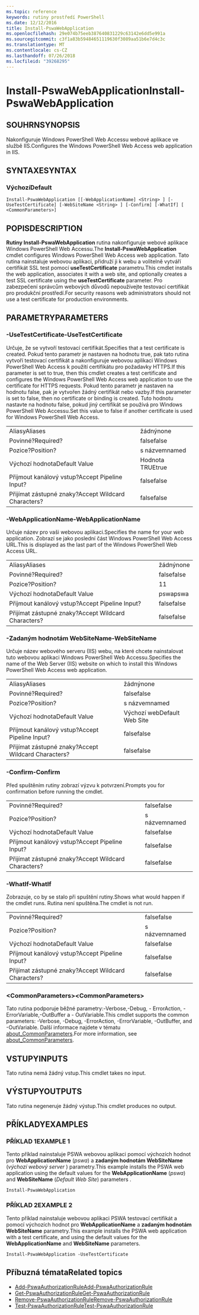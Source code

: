 ```yaml
---
ms.topic: reference
keywords: rutiny prostředí PowerShell
ms.date: 12/12/2016
title: Install-PswaWebApplication
ms.openlocfilehash: 29e074b75eeb387640831229c63142e6dd5e991a
ms.sourcegitcommit: c3f1a83b59484651119630f3089aa51b6e7d4c3c
ms.translationtype: MT
ms.contentlocale: cs-CZ
ms.lasthandoff: 07/26/2018
ms.locfileid: "39268295"
---
```

# <a name="install-pswawebapplication"></a><span data-ttu-id="0c8fe-103">Install-PswaWebApplication</span><span class="sxs-lookup"><span data-stu-id="0c8fe-103">Install-PswaWebApplication</span></span>

## <a name="synopsis"></a><span data-ttu-id="0c8fe-104">SOUHRN</span><span class="sxs-lookup"><span data-stu-id="0c8fe-104">SYNOPSIS</span></span>

<span data-ttu-id="0c8fe-105">Nakonfiguruje Windows PowerShell Web Accessu webové aplikace ve službě IIS.</span><span class="sxs-lookup"><span data-stu-id="0c8fe-105">Configures the Windows PowerShell Web Access web application in IIS.</span></span>

## <a name="syntax"></a><span data-ttu-id="0c8fe-106">SYNTAXE</span><span class="sxs-lookup"><span data-stu-id="0c8fe-106">SYNTAX</span></span>

### <a name="default"></a><span data-ttu-id="0c8fe-107">Výchozí</span><span class="sxs-lookup"><span data-stu-id="0c8fe-107">Default</span></span>
```
Install-PswaWebApplication [[-WebApplicationName] <String> ] [-UseTestCertificate] [-WebSiteName <String> ] [-Confirm] [-WhatIf] [ <CommonParameters>]
```

## <a name="description"></a><span data-ttu-id="0c8fe-108">POPIS</span><span class="sxs-lookup"><span data-stu-id="0c8fe-108">DESCRIPTION</span></span>

<span data-ttu-id="0c8fe-109">**Rutiny Install-PswaWebApplication** rutina nakonfiguruje webové aplikace Windows PowerShell Web Accessu.</span><span class="sxs-lookup"><span data-stu-id="0c8fe-109">The **Install-PswaWebApplication** cmdlet configures Windows PowerShell Web Access web application.</span></span>
<span data-ttu-id="0c8fe-110">Tato rutina nainstaluje webovou aplikaci, přidruží ji k webu a volitelně vytváří certifikát SSL test pomocí **useTestCertificate** parametru.</span><span class="sxs-lookup"><span data-stu-id="0c8fe-110">This cmdlet installs the web application, associates it with a web site, and optionally creates a test SSL certificate using the **useTestCertificate** parameter.</span></span> <span data-ttu-id="0c8fe-111">Pro zabezpečení správcům webových důvodů nepoužívejte testovací certifikát pro produkční prostředí.</span><span class="sxs-lookup"><span data-stu-id="0c8fe-111">For security reasons web administrators should not use a test certificate for production environments.</span></span>

## <a name="parameters"></a><span data-ttu-id="0c8fe-112">PARAMETRY</span><span class="sxs-lookup"><span data-stu-id="0c8fe-112">PARAMETERS</span></span>

### <a name="-usetestcertificate"></a><span data-ttu-id="0c8fe-113">-UseTestCertificate</span><span class="sxs-lookup"><span data-stu-id="0c8fe-113">-UseTestCertificate</span></span>

<span data-ttu-id="0c8fe-114">Určuje, že se vytvoří testovací certifikát.</span><span class="sxs-lookup"><span data-stu-id="0c8fe-114">Specifies that a test certificate is created.</span></span> <span data-ttu-id="0c8fe-115">Pokud tento parametr je nastaven na hodnotu true, pak tato rutina vytvoří testovací certifikát a nakonfiguruje webovou aplikaci Windows PowerShell Web Access k použití certifikátu pro požadavky HTTPS.</span><span class="sxs-lookup"><span data-stu-id="0c8fe-115">If this parameter is set to true, then this cmdlet creates a test certificate and configures the Windows PowerShell Web Access web application to use the certificate for HTTPS requests.</span></span> <span data-ttu-id="0c8fe-116">Pokud tento parametr je nastaven na hodnotu false, pak je vytvořen žádný certifikát nebo vazby.</span><span class="sxs-lookup"><span data-stu-id="0c8fe-116">If this parameter is set to false, then no certificate or binding is created.</span></span> <span data-ttu-id="0c8fe-117">Tuto hodnotu nastavte na hodnotu false, pokud jiný certifikát se používá pro Windows PowerShell Web Accessu.</span><span class="sxs-lookup"><span data-stu-id="0c8fe-117">Set this value to false if another certificate is used for Windows PowerShell Web Access.</span></span>

|||
|-|-|
| <span data-ttu-id="0c8fe-118">Aliasy</span><span class="sxs-lookup"><span data-stu-id="0c8fe-118">Aliases</span></span>                              | <span data-ttu-id="0c8fe-119">žádný</span><span class="sxs-lookup"><span data-stu-id="0c8fe-119">none</span></span>                                 |
| <span data-ttu-id="0c8fe-120">Povinné?</span><span class="sxs-lookup"><span data-stu-id="0c8fe-120">Required?</span></span>                            | <span data-ttu-id="0c8fe-121">false</span><span class="sxs-lookup"><span data-stu-id="0c8fe-121">false</span></span>                                |
| <span data-ttu-id="0c8fe-122">Pozice?</span><span class="sxs-lookup"><span data-stu-id="0c8fe-122">Position?</span></span>                            | <span data-ttu-id="0c8fe-123">s názvem</span><span class="sxs-lookup"><span data-stu-id="0c8fe-123">named</span></span>                                |
| <span data-ttu-id="0c8fe-124">Výchozí hodnota</span><span class="sxs-lookup"><span data-stu-id="0c8fe-124">Default Value</span></span>                        | <span data-ttu-id="0c8fe-125">Hodnota TRUE</span><span class="sxs-lookup"><span data-stu-id="0c8fe-125">true</span></span>                                 |
| <span data-ttu-id="0c8fe-126">Přijmout kanálový vstup?</span><span class="sxs-lookup"><span data-stu-id="0c8fe-126">Accept Pipeline Input?</span></span>               | <span data-ttu-id="0c8fe-127">false</span><span class="sxs-lookup"><span data-stu-id="0c8fe-127">false</span></span>                                |
| <span data-ttu-id="0c8fe-128">Přijímat zástupné znaky?</span><span class="sxs-lookup"><span data-stu-id="0c8fe-128">Accept Wildcard Characters?</span></span>          | <span data-ttu-id="0c8fe-129">false</span><span class="sxs-lookup"><span data-stu-id="0c8fe-129">false</span></span>                                |

### <a name="-webapplicationname"></a><span data-ttu-id="0c8fe-130">-WebApplicationName</span><span class="sxs-lookup"><span data-stu-id="0c8fe-130">-WebApplicationName</span></span>

<span data-ttu-id="0c8fe-131">Určuje název pro vaši webovou aplikaci.</span><span class="sxs-lookup"><span data-stu-id="0c8fe-131">Specifies the name for your web application.</span></span> <span data-ttu-id="0c8fe-132">Zobrazí se jako poslední část Windows PowerShell Web Access URL.</span><span class="sxs-lookup"><span data-stu-id="0c8fe-132">This is displayed as the last part of the Windows PowerShell Web Access URL.</span></span>

|||
|-|-|
| <span data-ttu-id="0c8fe-133">Aliasy</span><span class="sxs-lookup"><span data-stu-id="0c8fe-133">Aliases</span></span>                              | <span data-ttu-id="0c8fe-134">žádný</span><span class="sxs-lookup"><span data-stu-id="0c8fe-134">none</span></span>                                 |
| <span data-ttu-id="0c8fe-135">Povinné?</span><span class="sxs-lookup"><span data-stu-id="0c8fe-135">Required?</span></span>                            | <span data-ttu-id="0c8fe-136">false</span><span class="sxs-lookup"><span data-stu-id="0c8fe-136">false</span></span>                                |
| <span data-ttu-id="0c8fe-137">Pozice?</span><span class="sxs-lookup"><span data-stu-id="0c8fe-137">Position?</span></span>                            | <span data-ttu-id="0c8fe-138">1</span><span class="sxs-lookup"><span data-stu-id="0c8fe-138">1</span></span>                                    |
| <span data-ttu-id="0c8fe-139">Výchozí hodnota</span><span class="sxs-lookup"><span data-stu-id="0c8fe-139">Default Value</span></span>                        | <span data-ttu-id="0c8fe-140">pswa</span><span class="sxs-lookup"><span data-stu-id="0c8fe-140">pswa</span></span>                                 |
| <span data-ttu-id="0c8fe-141">Přijmout kanálový vstup?</span><span class="sxs-lookup"><span data-stu-id="0c8fe-141">Accept Pipeline Input?</span></span>               | <span data-ttu-id="0c8fe-142">false</span><span class="sxs-lookup"><span data-stu-id="0c8fe-142">false</span></span>                                |
| <span data-ttu-id="0c8fe-143">Přijímat zástupné znaky?</span><span class="sxs-lookup"><span data-stu-id="0c8fe-143">Accept Wildcard Characters?</span></span>          | <span data-ttu-id="0c8fe-144">false</span><span class="sxs-lookup"><span data-stu-id="0c8fe-144">false</span></span>                                |

### <a name="-websitename"></a><span data-ttu-id="0c8fe-145">-Zadaným hodnotám WebSiteName</span><span class="sxs-lookup"><span data-stu-id="0c8fe-145">-WebSiteName</span></span>

<span data-ttu-id="0c8fe-146">Určuje název webového serveru (IIS) webu, na které chcete nainstalovat tuto webovou aplikaci Windows PowerShell Web Accessu.</span><span class="sxs-lookup"><span data-stu-id="0c8fe-146">Specifies the name of the Web Server (IIS) website on which to install this Windows PowerShell Web Access web application.</span></span>

|||
|-|-|
| <span data-ttu-id="0c8fe-147">Aliasy</span><span class="sxs-lookup"><span data-stu-id="0c8fe-147">Aliases</span></span>                              | <span data-ttu-id="0c8fe-148">žádný</span><span class="sxs-lookup"><span data-stu-id="0c8fe-148">none</span></span>                                 |
| <span data-ttu-id="0c8fe-149">Povinné?</span><span class="sxs-lookup"><span data-stu-id="0c8fe-149">Required?</span></span>                            | <span data-ttu-id="0c8fe-150">false</span><span class="sxs-lookup"><span data-stu-id="0c8fe-150">false</span></span>                                |
| <span data-ttu-id="0c8fe-151">Pozice?</span><span class="sxs-lookup"><span data-stu-id="0c8fe-151">Position?</span></span>                            | <span data-ttu-id="0c8fe-152">s názvem</span><span class="sxs-lookup"><span data-stu-id="0c8fe-152">named</span></span>                                |
| <span data-ttu-id="0c8fe-153">Výchozí hodnota</span><span class="sxs-lookup"><span data-stu-id="0c8fe-153">Default Value</span></span>                        | <span data-ttu-id="0c8fe-154">Výchozí web</span><span class="sxs-lookup"><span data-stu-id="0c8fe-154">Default Web Site</span></span>                     |
| <span data-ttu-id="0c8fe-155">Přijmout kanálový vstup?</span><span class="sxs-lookup"><span data-stu-id="0c8fe-155">Accept Pipeline Input?</span></span>               | <span data-ttu-id="0c8fe-156">false</span><span class="sxs-lookup"><span data-stu-id="0c8fe-156">false</span></span>                                |
| <span data-ttu-id="0c8fe-157">Přijímat zástupné znaky?</span><span class="sxs-lookup"><span data-stu-id="0c8fe-157">Accept Wildcard Characters?</span></span>          | <span data-ttu-id="0c8fe-158">false</span><span class="sxs-lookup"><span data-stu-id="0c8fe-158">false</span></span>                                |

### <a name="-confirm"></a><span data-ttu-id="0c8fe-159">-Confirm</span><span class="sxs-lookup"><span data-stu-id="0c8fe-159">-Confirm</span></span>

<span data-ttu-id="0c8fe-160">Před spuštěním rutiny zobrazí výzvu k potvrzení.</span><span class="sxs-lookup"><span data-stu-id="0c8fe-160">Prompts you for confirmation before running the cmdlet.</span></span>

|||
|-|-|
| <span data-ttu-id="0c8fe-161">Povinné?</span><span class="sxs-lookup"><span data-stu-id="0c8fe-161">Required?</span></span>                            | <span data-ttu-id="0c8fe-162">false</span><span class="sxs-lookup"><span data-stu-id="0c8fe-162">false</span></span>                                |
| <span data-ttu-id="0c8fe-163">Pozice?</span><span class="sxs-lookup"><span data-stu-id="0c8fe-163">Position?</span></span>                            | <span data-ttu-id="0c8fe-164">s názvem</span><span class="sxs-lookup"><span data-stu-id="0c8fe-164">named</span></span>                                |
| <span data-ttu-id="0c8fe-165">Výchozí hodnota</span><span class="sxs-lookup"><span data-stu-id="0c8fe-165">Default Value</span></span>                        | <span data-ttu-id="0c8fe-166">false</span><span class="sxs-lookup"><span data-stu-id="0c8fe-166">false</span></span>                                |
| <span data-ttu-id="0c8fe-167">Přijmout kanálový vstup?</span><span class="sxs-lookup"><span data-stu-id="0c8fe-167">Accept Pipeline Input?</span></span>               | <span data-ttu-id="0c8fe-168">false</span><span class="sxs-lookup"><span data-stu-id="0c8fe-168">false</span></span>                                |
| <span data-ttu-id="0c8fe-169">Přijímat zástupné znaky?</span><span class="sxs-lookup"><span data-stu-id="0c8fe-169">Accept Wildcard Characters?</span></span>          | <span data-ttu-id="0c8fe-170">false</span><span class="sxs-lookup"><span data-stu-id="0c8fe-170">false</span></span>                                |

### <a name="-whatif"></a><span data-ttu-id="0c8fe-171">-WhatIf</span><span class="sxs-lookup"><span data-stu-id="0c8fe-171">-WhatIf</span></span>

<span data-ttu-id="0c8fe-172">Zobrazuje, co by se stalo při spuštění rutiny.</span><span class="sxs-lookup"><span data-stu-id="0c8fe-172">Shows what would happen if the cmdlet runs.</span></span>
<span data-ttu-id="0c8fe-173">Rutina není spuštěna.</span><span class="sxs-lookup"><span data-stu-id="0c8fe-173">The cmdlet is not run.</span></span>

|||
|-|-|
| <span data-ttu-id="0c8fe-174">Povinné?</span><span class="sxs-lookup"><span data-stu-id="0c8fe-174">Required?</span></span>                            | <span data-ttu-id="0c8fe-175">false</span><span class="sxs-lookup"><span data-stu-id="0c8fe-175">false</span></span>                                |
| <span data-ttu-id="0c8fe-176">Pozice?</span><span class="sxs-lookup"><span data-stu-id="0c8fe-176">Position?</span></span>                            | <span data-ttu-id="0c8fe-177">s názvem</span><span class="sxs-lookup"><span data-stu-id="0c8fe-177">named</span></span>                                |
| <span data-ttu-id="0c8fe-178">Výchozí hodnota</span><span class="sxs-lookup"><span data-stu-id="0c8fe-178">Default Value</span></span>                        | <span data-ttu-id="0c8fe-179">false</span><span class="sxs-lookup"><span data-stu-id="0c8fe-179">false</span></span>                                |
| <span data-ttu-id="0c8fe-180">Přijmout kanálový vstup?</span><span class="sxs-lookup"><span data-stu-id="0c8fe-180">Accept Pipeline Input?</span></span>               | <span data-ttu-id="0c8fe-181">false</span><span class="sxs-lookup"><span data-stu-id="0c8fe-181">false</span></span>                                |
| <span data-ttu-id="0c8fe-182">Přijímat zástupné znaky?</span><span class="sxs-lookup"><span data-stu-id="0c8fe-182">Accept Wildcard Characters?</span></span>          | <span data-ttu-id="0c8fe-183">false</span><span class="sxs-lookup"><span data-stu-id="0c8fe-183">false</span></span>                                |

### <a name="ltcommonparametersgt"></a><span data-ttu-id="0c8fe-184">&lt;CommonParameters&gt;</span><span class="sxs-lookup"><span data-stu-id="0c8fe-184">&lt;CommonParameters&gt;</span></span>

<span data-ttu-id="0c8fe-185">Tato rutina podporuje běžné parametry:-Verbose,-Debug, - ErrorAction, - ErrorVariable,-OutBuffer a - OutVariable.</span><span class="sxs-lookup"><span data-stu-id="0c8fe-185">This cmdlet supports the common parameters: -Verbose, -Debug, -ErrorAction, -ErrorVariable, -OutBuffer, and -OutVariable.</span></span> <span data-ttu-id="0c8fe-186">Další informace najdete v tématu [about_CommonParameters](http://go.microsoft.com/fwlink/p/?LinkID=113216).</span><span class="sxs-lookup"><span data-stu-id="0c8fe-186">For more information, see [about_CommonParameters](http://go.microsoft.com/fwlink/p/?LinkID=113216).</span></span>

## <a name="inputs"></a><span data-ttu-id="0c8fe-187">VSTUPY</span><span class="sxs-lookup"><span data-stu-id="0c8fe-187">INPUTS</span></span>

<span data-ttu-id="0c8fe-188">Tato rutina nemá žádný vstup.</span><span class="sxs-lookup"><span data-stu-id="0c8fe-188">This cmdlet takes no input.</span></span>

## <a name="outputs"></a><span data-ttu-id="0c8fe-189">VÝSTUPY</span><span class="sxs-lookup"><span data-stu-id="0c8fe-189">OUTPUTS</span></span>

<span data-ttu-id="0c8fe-190">Tato rutina negeneruje žádný výstup.</span><span class="sxs-lookup"><span data-stu-id="0c8fe-190">This cmdlet produces no output.</span></span>

## <a name="examples"></a><span data-ttu-id="0c8fe-191">PŘÍKLADY</span><span class="sxs-lookup"><span data-stu-id="0c8fe-191">EXAMPLES</span></span>

### <a name="example-1"></a><span data-ttu-id="0c8fe-192">PŘÍKLAD 1</span><span class="sxs-lookup"><span data-stu-id="0c8fe-192">EXAMPLE 1</span></span>

<span data-ttu-id="0c8fe-193">Tento příklad nainstaluje PSWA webovou aplikaci pomocí výchozích hodnot pro **WebApplicationName** (*pswa*) a **zadaným hodnotám WebSiteName** (*výchozí webový server* ) parametry.</span><span class="sxs-lookup"><span data-stu-id="0c8fe-193">This example installs the PSWA web application using the default values for the **WebApplicationName** (*pswa*) and **WebSiteName** (*Default Web Site*) parameters .</span></span>

```
Install-PswaWebApplication
```

### <a name="example-2"></a><span data-ttu-id="0c8fe-194">PŘÍKLAD 2</span><span class="sxs-lookup"><span data-stu-id="0c8fe-194">EXAMPLE 2</span></span>

<span data-ttu-id="0c8fe-195">Tento příklad nainstaluje webovou aplikaci PSWA testovací certifikát a pomocí výchozích hodnot pro **WebApplicationName** a **zadaným hodnotám WebSiteName** parametry.</span><span class="sxs-lookup"><span data-stu-id="0c8fe-195">This example installs the PSWA web application with a test certificate, and using the default values for the **WebApplicationName** and **WebSiteName** parameters.</span></span>

```
Install-PswaWebApplication -UseTestCertificate
```

## <a name="related-topics"></a><span data-ttu-id="0c8fe-196">Příbuzná témata</span><span class="sxs-lookup"><span data-stu-id="0c8fe-196">Related topics</span></span>

- [<span data-ttu-id="0c8fe-197">Add-PswaAuthorizationRule</span><span class="sxs-lookup"><span data-stu-id="0c8fe-197">Add-PswaAuthorizationRule</span></span>](add-pswaauthorizationrule.md)
- [<span data-ttu-id="0c8fe-198">Get-PswaAuthorizationRule</span><span class="sxs-lookup"><span data-stu-id="0c8fe-198">Get-PswaAuthorizationRule</span></span>](get-pswaauthorizationrule.md)
- [<span data-ttu-id="0c8fe-199">Remove-PswaAuthorizationRule</span><span class="sxs-lookup"><span data-stu-id="0c8fe-199">Remove-PswaAuthorizationRule</span></span>](remove-pswaauthorizationrule.md)
- [<span data-ttu-id="0c8fe-200">Test-PswaAuthorizationRule</span><span class="sxs-lookup"><span data-stu-id="0c8fe-200">Test-PswaAuthorizationRule</span></span>](test-pswaauthorizationrule.md)